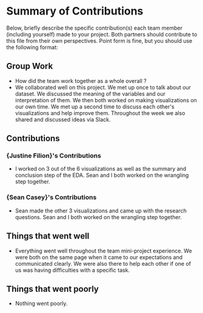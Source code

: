 # Summary of Contributions

Below, briefly describe the specific contribution(s) each team member (including yourself) made to your project. 
Both partners should contribute to this file from their own perspectives.
Point form is fine, but you should use the following format:

## Group Work

- How did the team work together as a whole overall ?
- We collaborated well on this project. We met up once to talk about our dataset. We discussed the meaning of the variables and our interpretation of them. We then both worked on making visualizations on our own time. We met up a second time to discuss each other's visualizations and help improve them. Throughout the week we also shared and discussed ideas via Slack.

## Contributions

### {Justine Filion}'s Contributions

- I worked on 3 out of the 6 visualizations as well as the summary and conclusion step of the EDA. Sean and I both worked on the wrangling step together.

### {Sean Casey}'s Contributions

- Sean made the other 3 visualizations and came up with the research questions. Sean and I both worked on the wrangling step together.
## Things that went well

- Everything went well throughout the team mini-project experience. We were both on the same page when it came to our expectations and communicated clearly. We were also there to help each other if one of us was having difficulties with a specific task.

## Things that went poorly

- Nothing went poorly.
